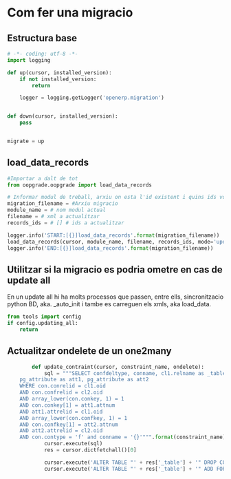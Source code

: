# Com fer una migracio

## Estructura base

```python
# -*- coding: utf-8 -*-
import logging

def up(cursor, installed_version):
    if not installed_version:
        return

    logger = logging.getLogger('openerp.migration')


def down(cursor, installed_version):
    pass


migrate = up

```

## load_data_records

```python
#Importar a dalt de tot
from oopgrade.oopgrade import load_data_records

# Informar modul de treball, arxiu on esta l'id existent i quins ids volem importar
migration_filename = #Arxiu migracio
module_name = # nom modul actual
filename = # xml a actualitzar
records_ids = # [] # ids a actualitzar

logger.info('START:[{}]load_data_records'.format(migration_filename))
load_data_records(cursor, module_name, filename, records_ids, mode='update')
logger.info('END:[{}]load_data_records'.format(migration_filename))
```

## Utilitzar si la migracio es podria ometre en cas de update all

En un update all hi ha molts processos que passen, entre ells, sincronitzacio python BD, aka. _auto_init i tambe es carreguen els xmls, aka load_data.

```python
from tools import config
if config.updating_all:
    return
```

## Actualitzar ondelete de un one2many

```python
        def update_contraint(cursor, constraint_name, ondelete):
            sql = """SELECT confdeltype, conname, cl1.relname as _table, att1.attname as k, cl2.relname as ref, att2.attname as id FROM pg_constraint as con, pg_class as cl1, pg_class as cl2,
    pg_attribute as att1, pg_attribute as att2
    WHERE con.conrelid = cl1.oid
    AND con.confrelid = cl2.oid
    AND array_lower(con.conkey, 1) = 1
    AND con.conkey[1] = att1.attnum
    AND att1.attrelid = cl1.oid
    AND array_lower(con.confkey, 1) = 1
    AND con.confkey[1] = att2.attnum
    AND att2.attrelid = cl2.oid
    AND con.contype = 'f' and conname = '{}'""".format(constraint_name)
            cursor.execute(sql)
            res = cursor.dictfetchall()[0]

            cursor.execute('ALTER TABLE "' + res['_table'] + '" DROP CONSTRAINT "' + res['conname'] + '"')
            cursor.execute('ALTER TABLE "' + res['_table'] + '" ADD FOREIGN KEY ("' + res['k'] + '") REFERENCES "' + res['ref'] + '" ON DELETE ' + ondelete)
```
